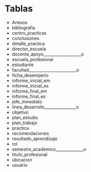# Tablas

* Anexos
* bibliografia
* centro_practicas
* conclusiones
* detalle_practica
* director_escuela
* docente_apoyo___________________o  
* escuela_profesional
* estudiante
* facultad________________________o  
* ficha_desempeno
* informe_inicial_em
* informe_inicial_es
* informe_final_em
* informe_final_es
* jefe_inmediato
* linea_desarrollo________________o
* objetivo
* plan_estudio
* plan_trabajo
* practica
* recomendaciones
* resultado_aprendizaje
* rol
* semestre_academico______________o
* titulo_profesional
* ubicacion
* usuario
